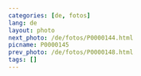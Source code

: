 ```yaml
---
categories: [de, fotos]
lang: de
layout: photo
next_photo: /de/fotos/P0000144.html
picname: P0000145
prev_photo: /de/fotos/P0000148.html
tags: []
---
```


